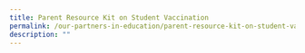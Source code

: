 ```yaml
---
title: Parent Resource Kit on Student Vaccination
permalink: /our-partners-in-education/parent-resource-kit-on-student-vaccination
description: ""
---
```

